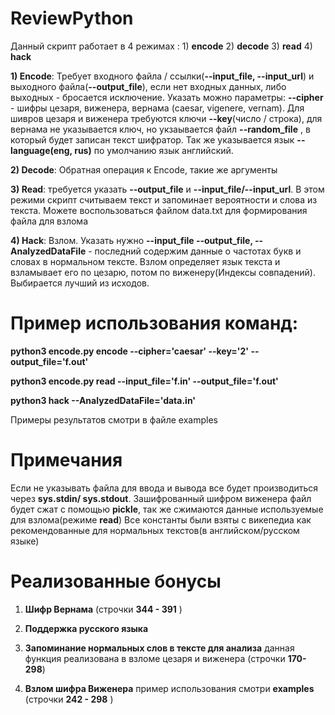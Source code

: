 # ReviewPython
Данный скрипт работает в 4 режимах : 1) **encode** 2) **decode** 3) **read** 4) **hack**

**1) Encode**: Требует входного файла / ссылки(**--input_file, --input_url**) и выходного файла(**--output_file**), если нет входных данных, либо выходных - бросается исключение.
Указать можно параметры: **--cipher** - шифры цезаря, виженера, вернама (caesar, vigenere, vernam). Для шивров цезаря и виженера требуются ключи **--key**(число / строка), для вернама не указывается ключ, но укзаывается файл **--random_file** , в который будет записан текст шифратор. Так же указывается язык **--language(eng, rus)** по умолчанию язык английский.

**2) Decode**: Обратная операция к Encode, такие же аргументы

**3) Read**: требуется указать **--output_file** и **--input_file/--input_url**. В этом режими скрипт считываем текст и запоминает вероятности и слова из текста. Можете воспользоваться файлом data.txt для формирования файла для взлома

**4) Hack**: Взлом. Указать нужно **--input_file --output_file, --AnalyzedDataFile** - последний содержим данные о частотах букв и словах в нормальном тексте. Взлом определяет язык текста и взламывает его по цезарю, потом по виженеру(Индексы совпадений). Выбирaется лучший из исходов.

# Пример использования команд:

**python3 encode.py encode --cipher='caesar' --key='2' --output_file='f.out'**

**python3 encode.py read --input_file='f.in' --output_file='f.out'**

**python3 hack --AnalyzedDataFile='data.in'**

Примеры результатов смотри в файле examples


# Примечания
Если не указывать файла для ввода и вывода все будет производиться через **sys.stdin/ sys.stdout**. Зашифрованный шифром виженера файл будет сжат с помощью **pickle**, так же сжимаются данные используемые для взлома(режиме **read**)
Все константы были взяты с викепедиа как рекомендованные для нормальных текстов(в английском/русском языке)

# Реализованные бонусы
1) **Шифр Вернама** (строчки **344 - 391** )

2) **Поддержка русского языка**

3) **Запоминание нормальных слов в тексте для анализа**  данная функция реализована в взломе цезаря и виженера (строчки **170-298**)

4) **Взлом шифра Виженера** пример использования смотри **examples** (строчки **242 - 298** )



